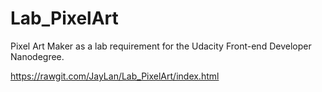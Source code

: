 # Lab_PixelArt
Pixel Art Maker as a lab requirement for the Udacity Front-end Developer Nanodegree.

https://rawgit.com/JayLan/Lab_PixelArt/index.html
